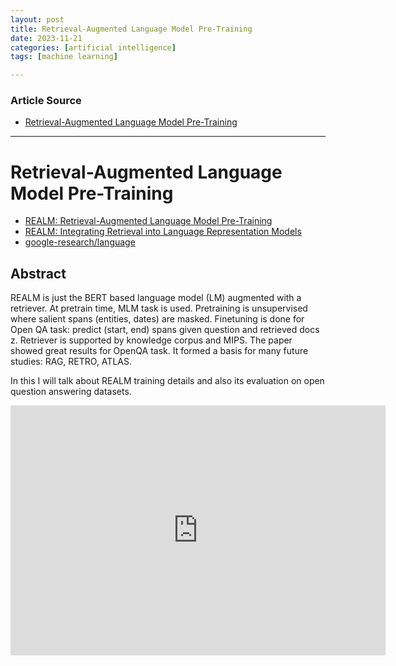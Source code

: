 ```yaml
---
layout: post
title: Retrieval-Augmented Language Model Pre-Training 
date: 2023-11-21
categories: [artificial intelligence]
tags: [machine learning]

---
```


### Article Source

* [Retrieval-Augmented Language Model Pre-Training](https://www.youtube.com/watch?v=JaVBG7tFAU8&list=PLXtAHOcKKDTltoyBYhHECCny4r0aUXqON)

---

# Retrieval-Augmented Language Model Pre-Training

* [REALM: Retrieval-Augmented Language Model Pre-Training](https://proceedings.mlr.press/v119/guu20a/guu20a.pdf)
* [REALM: Integrating Retrieval into Language Representation Models](https://blog.research.google/2020/08/realm-integrating-retrieval-into.html)
* [google-research/language](https://github.com/google-research/language/tree/master/language/realm)

## Abstract

REALM is just the BERT based language model (LM) augmented with a retriever.
At pretrain time, MLM task is used. Pretraining is unsupervised where salient spans (entities, dates) are masked. 
Finetuning is done for Open QA task: predict (start, end) spans given question and retrieved docs z.
Retriever is supported by knowledge corpus and MIPS. The paper showed great results for OpenQA task. It formed a basis for many future studies: RAG, RETRO, ATLAS.

In this I will talk about REALM training details and also its evaluation on open question answering datasets.

<iframe width="600" height="400" src="https://www.youtube.com/embed/JaVBG7tFAU8?si=otXphgzfpUtxzBWW" title="YouTube video player" frameborder="0" allow="accelerometer; autoplay; clipboard-write; encrypted-media; gyroscope; picture-in-picture; web-share" allowfullscreen></iframe>